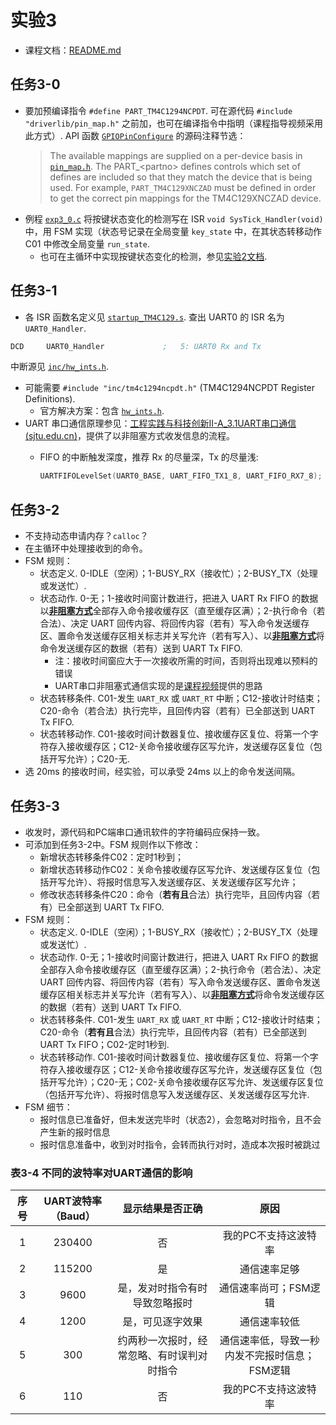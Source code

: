 # 实验3

- 课程文档：[README.md](../../README.md)

## 任务3-0

- 要加预编译指令 `#define PART_TM4C1294NCPDT`. 可在源代码 `#include "driverlib/pin_map.h"` 之前加，也可在编译指令中指明（课程指导视频采用此方式）. API 函数 [`GPIOPinConfigure`](inc/hw_gpio.h) 的源码注释节选：
  > The available mappings are supplied on a per-device basis in [`pin_map.h`](driverlib/pin_map.h). The PART_\<partno> defines controls which set of defines are included so that they match the device that is being used. For example, `PART_TM4C129XNCZAD` must be defined in order to get the correct pin mappings for the TM4C129XNCZAD device.
- 例程 [`exp3_0.c`](exp3_0.c) 将按键状态变化的检测写在 ISR `void SysTick_Handler(void)` 中，用 FSM 实现（状态号记录在全局变量 `key_state` 中，在其状态转移动作 C01 中修改全局变量 `run_state`.
  - 也可在主循环中实现按键状态变化的检测，参见[实验2文档](../exp2/README.md).

## 任务3-1

- 各 ISR 函数名定义见 [`startup_TM4C129.s`](RTE/Device/TM4C1294NCPDT/startup_TM4C129.s). 查出 UART0 的 ISR 名为 `UART0_Handler`.

```asm
DCD     UART0_Handler             ;   5: UART0 Rx and Tx
```

中断源见 [`inc/hw_ints.h`](inc/hw_ints.h).

- 可能需要 `#include "inc/tm4c1294ncpdt.h"` (TM4C1294NCPDT Register Definitions).
  - 官方解决方案：包含 [`hw_ints.h`](inc/hw_ints.h).
- UART 串口通信原理参见：[工程实践与科技创新II-A_3.1UART串口通信 (sjtu.edu.cn)](https://vshare.sjtu.edu.cn/play/f1717b5a1c71ecd3d7eaacd6d6ffac31)，提供了以非阻塞方式收发信息的流程。
  - FIFO 的中断触发深度，推荐 Rx 的尽量深，Tx 的尽量浅:

    ```cpp
    UARTFIFOLevelSet(UART0_BASE, UART_FIFO_TX1_8, UART_FIFO_RX7_8);     // Sets the FIFO level at which interrupts are generated.
    ```

## 任务3-2

- 不支持动态申请内存？`calloc`？
- 在主循环中处理接收到的命令。
- FSM 规则：
  - 状态定义. 0-IDLE（空闲）；1-BUSY_RX（接收忙）；2-BUSY_TX（处理或发送忙）.
  - 状态动作. 0-无；1-接收时间窗计数进行，把进入 UART Rx FIFO 的数据以[**非阻塞方式**](https://vshare.sjtu.edu.cn/play/f1717b5a1c71ecd3d7eaacd6d6ffac31)全部存入命令接收缓存区（直至缓存区满）；2-执行命令（若合法）、决定 UART 回传内容、将回传内容（若有）写入命令发送缓存区、置命令发送缓存区相关标志并关写允许（若有写入）、以[**非阻塞方式**](https://vshare.sjtu.edu.cn/play/f1717b5a1c71ecd3d7eaacd6d6ffac31)将命令发送缓存区的数据（若有）送到 UART Tx FIFO.
    - 注：接收时间窗应大于一次接收所需的时间，否则将出现难以预料的错误
    - UART串口非阻塞式通信实现的是[课程视频](https://vshare.sjtu.edu.cn/play/f1717b5a1c71ecd3d7eaacd6d6ffac31)提供的思路
  - 状态转移条件. C01-发生 `UART_RX` 或 `UART_RT` 中断；C12-接收计时结束；C20-命令（若合法）执行完毕，且回传内容（若有）已全部送到 UART Tx FIFO.
  - 状态转移动作. C01-接收时间计数器复位、接收缓存区复位、将第一个字符存入接收缓存区；C12-关命令接收缓存区写允许，发送缓存区复位（包括开写允许）；C20-无.
- 选 20ms 的接收时间，经实验，可以承受 24ms 以上的命令发送间隔。

## 任务3-3

- 收发时，源代码和PC端串口通讯软件的字符编码应保持一致。
- 可添加到任务3-2中。FSM 规则作以下修改：
  - 新增状态转移条件C02：定时1秒到；
  - 新增状态转移动作C02：关命令接收缓存区写允许、发送缓存区复位（包括开写允许）、将报时信息写入发送缓存区、关发送缓存区写允许；
  - 修改状态转移条件C20：命令（**若有且**合法）执行完毕，且回传内容（若有）已全部送到 UART Tx FIFO.
- FSM 规则：
  - 状态定义. 0-IDLE（空闲）；1-BUSY_RX（接收忙）；2-BUSY_TX（处理或发送忙）.
  - 状态动作. 0-无；1-接收时间窗计数进行，把进入 UART Rx FIFO 的数据全部存入命令接收缓存区（直至缓存区满）；2-执行命令（若合法）、决定 UART 回传内容、将回传内容（若有）写入命令发送缓存区、置命令发送缓存区相关标志并关写允许（若有写入）、以[**非阻塞方式**](https://vshare.sjtu.edu.cn/play/f1717b5a1c71ecd3d7eaacd6d6ffac31)将命令发送缓存区的数据（若有）送到 UART Tx FIFO.
  - 状态转移条件. C01-发生 `UART_RX` 或 `UART_RT` 中断；C12-接收计时结束；C20-命令（**若有且**合法）执行完毕，且回传内容（若有）已全部送到 UART Tx FIFO；C02-定时1秒到.
  - 状态转移动作. C01-接收时间计数器复位、接收缓存区复位、将第一个字符存入接收缓存区；C12-关命令接收缓存区写允许，发送缓存区复位（包括开写允许）；C20-无；C02-关命令接收缓存区写允许、发送缓存区复位（包括开写允许）、将报时信息写入发送缓存区、关发送缓存区写允许.
- FSM 细节：
  - 报时信息已准备好，但未发送完毕时（状态2），会忽略对时指令，且不会产生新的报时信息
  - 报时信息准备中，收到对时指令，会转而执行对时，造成本次报时被跳过

### 表3-4 不同的波特率对UART通信的影响

| 序号 | UART波特率（Baud） | 显示结果是否正确 | 原因 |
|:-:|:-:|:-:|:-:|
| 1 | 230400 | 否 | 我的PC不支持这波特率 |
| 2 | 115200 | 是 | 通信速率足够 |
| 3 | 9600 | 是，发对时指令有时导致忽略报时 | 通信速率尚可；FSM逻辑 |
| 4 | 1200 | 是，可见逐字效果 | 通信速率较低 |
| 5 | 300 | 约两秒一次报时，经常忽略、有时误判对时指令 | 通信速率低，导致一秒内发不完报时信息；FSM逻辑 |
| 6 | 110 | 否 | 我的PC不支持这波特率 |
